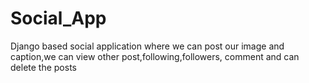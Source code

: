# Social_App
Django based social application where we can post our image and caption,we can view other post,following,followers, comment and can delete the posts
